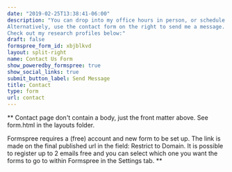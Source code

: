 ```yaml
---
date: "2019-02-25T13:38:41-06:00"
description: "You can drop into my office hours in person, or schedule a meeting on my [Calendly](https://calendly.com/laurespake). <br><br>
Alternatively, use the contact form on the right to send me a message. <br><br>
Check out my research profiles below:"
draft: false
formspree_form_id: xbjblkvd
layout: split-right
name: Contact Us Form
show_poweredby_formspree: true
show_social_links: true
submit_button_label: Send Message
title: Contact
type: form
url: contact
---
```


** Contact page don't contain a body, just the front matter above.
See form.html in the layouts folder.

Formspree requires a (free) account and new form to be set up. The link is made on the final published url in the field: Restrict to Domain. It is possible to register up to 2 emails free and you can select which one you want the forms to go to within Formspree in the Settings tab.
**
